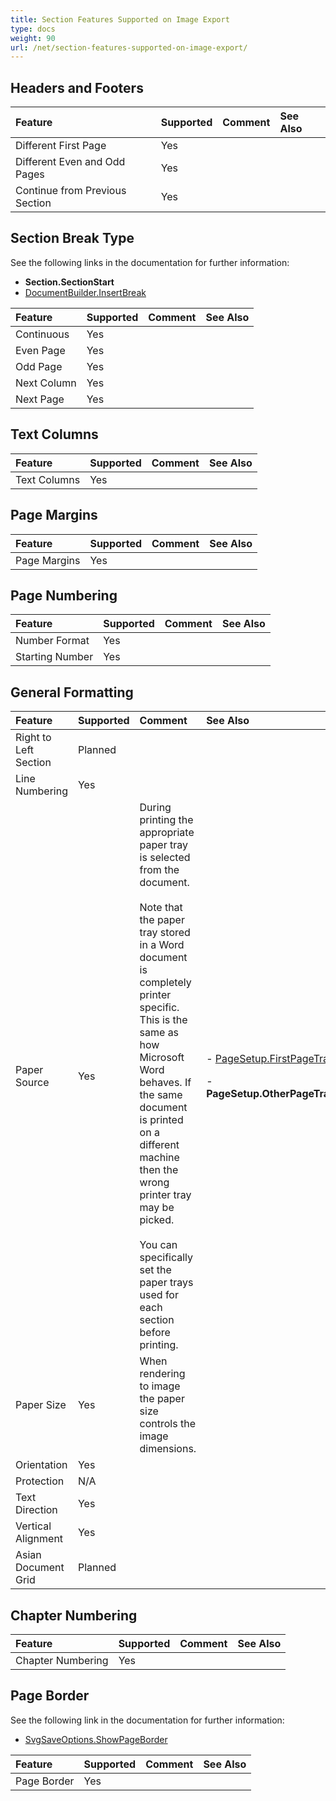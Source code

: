```yaml
---
title: Section Features Supported on Image Export
type: docs
weight: 90
url: /net/section-features-supported-on-image-export/
---
```


## **Headers and Footers**

|**Feature**|**Supported**|**Comment**|**See Also**|
| :- | :- | :- | :- |
|Different First Page |Yes | | |
|Different Even and Odd Pages |Yes | | |
|Continue from Previous Section |Yes | | |

## **Section Break Type**

See the following links in the documentation for further information:

- **Section.SectionStart**
- [DocumentBuilder.InsertBreak](https://apireference.aspose.com/words/net/aspose.words/documentbuilder/methods/insertbreak)

|**Feature**|**Supported**|**Comment**|**See Also**|
| :- | :- | :- | :- |
|Continuous |Yes | | |
|Even Page |Yes | | |
|Odd Page |Yes | | |
|Next Column |Yes | | |
|Next Page |Yes | | |

## **Text Columns**

|**Feature**|**Supported**|**Comment**|**See Also**|
| :- | :- | :- | :- |
|Text Columns |Yes | | |

## **Page Margins**

|**Feature**|**Supported**|**Comment**|**See Also**|
| :- | :- | :- | :- |
|Page Margins |Yes | | |

## **Page Numbering**

|**Feature**|**Supported**|**Comment**|**See Also**|
| :- | :- | :- | :- |
|Number Format |Yes | | |
|Starting Number |Yes | | |

## **General Formatting**

|**Feature**|**Supported**|**Comment**|**See Also**|
| :- | :- | :- | :- |
|Right to Left Section |Planned | | |
|Line Numbering |Yes | | |
|Paper Source |Yes |During printing the appropriate paper tray is selected from the document. <br><br>Note that the paper tray stored in a Word document is completely printer specific. This is the same as how Microsoft Word behaves. If the same document is printed on a different machine then the wrong printer tray may be picked. <br><br>You can specifically set the paper trays used for each section before printing. |<p>- [PageSetup.FirstPageTray](https://apireference.aspose.com/words/net/aspose.words/pagesetup/properties/firstpagetray) </p><p>- **PageSetup.OtherPageTray**</p>|
|Paper Size |Yes |When rendering to image the paper size controls the image dimensions. | |
|Orientation |Yes | | |
|Protection |N/A | | |
|Text Direction |Yes | | |
|Vertical Alignment |Yes | | |
|Asian Document Grid |Planned | | |

## **Chapter Numbering**

|**Feature**|**Supported**|**Comment**|**See Also**|
| :- | :- | :- | :- |
|Chapter Numbering |Yes | | |

## **Page Border**

See the following link in the documentation for further information:

- [SvgSaveOptions.ShowPageBorder](https://apireference.aspose.com/words/net/aspose.words.saving/svgsaveoptions/properties/showpageborder)

|**Feature**|**Supported**|**Comment**|**See Also**|
| :- | :- | :- | :- |
|Page Border |Yes | | |

